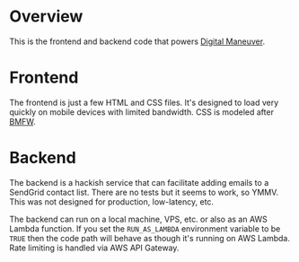 # Overview

This is the frontend and backend code that powers [Digital Maneuver](https://digitalmaneuver.com).

# Frontend

The frontend is just a few HTML and CSS files.  It's designed to load very quickly on mobile devices with limited bandwidth.  CSS is modeled after [BMFW](https://bestmotherfucking.website).

# Backend

The backend is a hackish service that can facilitate adding emails to a SendGrid contact list.  There are no tests but it seems to work, so YMMV.  This was not designed for production, low-latency, etc.

The backend can run on a local machine, VPS, etc. or also as an AWS Lambda function.  If you set the `RUN_AS_LAMBDA` environment variable to be `TRUE` then the code path will behave as though it's running on AWS Lambda.  Rate limiting is handled via AWS API Gateway.
